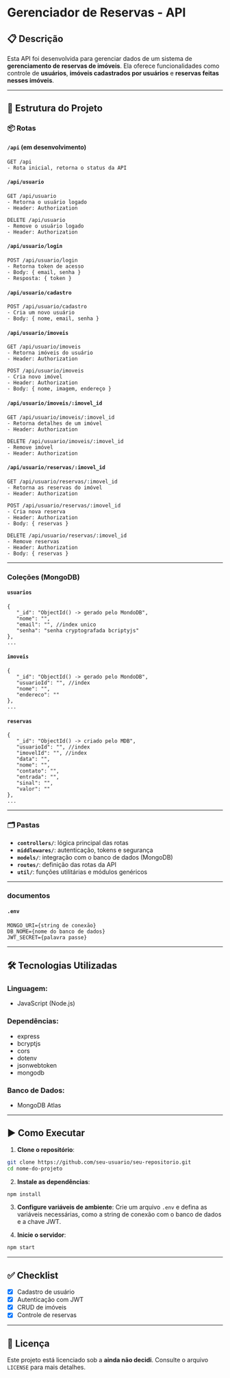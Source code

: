# Gerenciador de Reservas - API

## 📋 Descrição

Esta API foi desenvolvida para gerenciar dados de um sistema de **gerenciamento de reservas de imóveis**. Ela oferece funcionalidades como controle de **usuários**, **imóveis cadastrados por usuários** e **reservas feitas nesses imóveis**.

---

## 📁 Estrutura do Projeto

### 📦 Rotas

#### `/api` (em desenvolvimento)

```http
GET /api
- Rota inicial, retorna o status da API
```

#### `/api/usuario`

```http
GET /api/usuario
- Retorna o usuário logado
- Header: Authorization

DELETE /api/usuario
- Remove o usuário logado
- Header: Authorization
```

#### `/api/usuario/login`

```http
POST /api/usuario/login
- Retorna token de acesso
- Body: { email, senha }
- Resposta: { token }
```

#### `/api/usuario/cadastro`

```http
POST /api/usuario/cadastro
- Cria um novo usuário
- Body: { nome, email, senha }
```

#### `/api/usuario/imoveis`

```http
GET /api/usuario/imoveis
- Retorna imóveis do usuário
- Header: Authorization

POST /api/usuario/imoveis
- Cria novo imóvel
- Header: Authorization
- Body: { nome, imagem, endereço }
```

#### `/api/usuario/imoveis/:imovel_id`

```http
GET /api/usuario/imoveis/:imovel_id
- Retorna detalhes de um imóvel
- Header: Authorization

DELETE /api/usuario/imoveis/:imovel_id
- Remove imóvel
- Header: Authorization
```

#### `/api/usuario/reservas/:imovel_id`

```http
GET /api/usuario/reservas/:imovel_id
- Retorna as reservas do imóvel
- Header: Authorization

POST /api/usuario/reservas/:imovel_id
- Cria nova reserva
- Header: Authorization
- Body: { reservas }

DELETE /api/usuario/reservas/:imovel_id
- Remove reservas
- Header: Authorization
- Body: { reservas }
```

---

### Coleções (MongoDB)

#### `usuarios`

```http
{
   "_id": "ObjectId() -> gerado pelo MondoDB",
   "nome": "",
   "email": "", //index unico
   "senha": "senha cryptografada bcriptyjs"
},
...
```

#### `imoveis`

```http
{
   "_id": "ObjectId() -> gerado pelo MondoDB",
   "usuarioId": "", //index
   "nome": "",
   "endereco": ""
},
...
```

#### `reservas`

```http
{
   "_id": "ObjectId() -> criado pelo MDB",
   "usuarioId": "", //index
   "imovelId": "", //index
   "data": "",
   "nome": "",
   "contato": "",
   "entrada": "",
   "sinal": "",
   "valor": ""
},
...
```

---

### 🗂️ Pastas

- **`controllers/`**: lógica principal das rotas
- **`middlewares/`**: autenticação, tokens e segurança
- **`models/`**: integração com o banco de dados (MongoDB)
- **`routes/`**: definição das rotas da API
- **`util/`**: funções utilitárias e módulos genéricos

---

### documentos

#### `.env`

```http
MONGO_URI={string de conexão}
DB_NOME={nome do banco de dados}
JWT_SECRET={palavra passe}
```

---

## 🛠️ Tecnologias Utilizadas

### Linguagem:

- JavaScript (Node.js)

### Dependências:

- express
- bcryptjs
- cors
- dotenv
- jsonwebtoken
- mongodb

### Banco de Dados:

- MongoDB Atlas

---

## ▶️ Como Executar

1. **Clone o repositório**:

```bash
git clone https://github.com/seu-usuario/seu-repositorio.git
cd nome-do-projeto
```

2. **Instale as dependências**:

```bash
npm install
```

3. **Configure variáveis de ambiente**:
   Crie um arquivo `.env` e defina as variáveis necessárias, como a string de conexão com o banco de dados e a chave JWT.

4. **Inicie o servidor**:

```bash
npm start
```

---

## ✅ Checklist

- [x] Cadastro de usuário
- [x] Autenticação com JWT
- [x] CRUD de imóveis
- [x] Controle de reservas

---

## 📄 Licença

Este projeto está licenciado sob a **ainda não decidi**. Consulte o arquivo `LICENSE` para mais detalhes.
